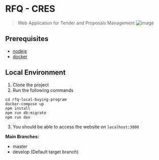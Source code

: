 # RFQ - CRES
> Web Application for Tender and Proposals Management
> ![image](https://user-images.githubusercontent.com/35501963/135051674-6cd2cc2e-1318-4503-8e67-bf630e9f5456.png)


## Prerequisites

- [nodejs](https://nodejs.org/en/)
- [docker](https://www.docker.com/)

## Local Environment

1. Clone the project
2. Run the following commands

```
cd rfq-local-buying-program
docker-compose up
npm install
npm run db:migrate
npm run dev
```

3. You should be able to access the website on `localhost:3000`

**Main Branches:**

- master
- develop (Default target branch)
